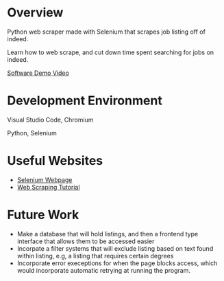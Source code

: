 # Overview
Python web scraper made with Selenium that scrapes job listing off of indeed.


Learn how to web scrape, and cut down time spent searching for jobs on indeed.


[Software Demo Video](https://www.loom.com/share/8b4613df4b6348c59a7537856fe00065)

# Development Environment
Visual Studio Code, Chromium

Python, Selenium

# Useful Websites

- [Selenium Webpage](https://www.selenium.dev/)
- [Web Scraping Tutorial](https://realpython.com/python-web-scraping-practical-introduction/)

# Future Work


- Make a database that will hold listings, and then a frontend type interface that allows them to be accessed easier
- Incorpate a filter systems that will exclude listing based on text found within listing, e.g, a listing that requires certain degrees
- Incorporate error execeptions for when the page blocks access, which would incorporate automatic retrying at running the program.
